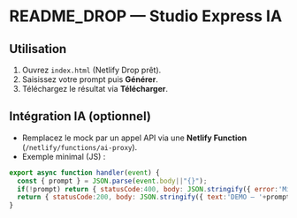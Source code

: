 # README_DROP — Studio Express IA

## Utilisation
1. Ouvrez `index.html` (Netlify Drop prêt).
2. Saisissez votre prompt puis **Générer**.
3. Téléchargez le résultat via **Télécharger**.

## Intégration IA (optionnel)
- Remplacez le mock par un appel API via une **Netlify Function** (`/netlify/functions/ai-proxy`).
- Exemple minimal (JS) :
```js
export async function handler(event) {
  const { prompt } = JSON.parse(event.body||"{}");
  if(!prompt) return { statusCode:400, body: JSON.stringify({ error:'Missing prompt' }) };
  return { statusCode:200, body: JSON.stringify({ text:'DEMO — '+prompt }) };
}
```
